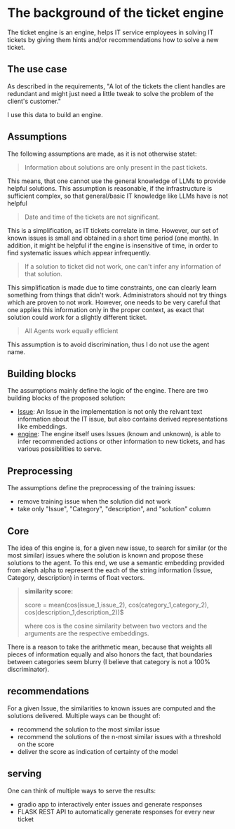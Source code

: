 # The background of the ticket engine  

The ticket engine is an engine, helps IT service employees
in solving IT tickets by giving them hints and/or recommendations
how to solve a new ticket. 

## The use case
As described in the requirements, 
"A lot of the tickets the client handles are
redundant and might just need a little tweak to
solve the problem of the client's customer."

I use this data to build an engine.

## Assumptions
The following assumptions are made, as it is not otherwise statet:
> Information about solutions are only present in the past tickets.

This means, that one cannot use the general knowledge of LLMs to 
provide helpful solutions. This assumption is reasonable, if the 
infrastructure is sufficient complex, so that general/basic IT knowledge
like LLMs have is not helpful

> Date and time of the tickets are not significant.

This is a simplification, as IT tickets correlate in time. However, our 
set of known issues is small and obtained in a short time period (one month). 
In addition, it might be helpful if the engine is insensitive of time, 
in order to find systematic issues which appear infrequently.

> If a solution to ticket did not work, one can't infer any information
> of that solution.

This simplification is made due to time constraints, 
one can clearly learn something from things that didn't work. 
Administrators should not try things which are proven to not work.
However, one needs to be very careful that one applies this information
only in the proper context, as exact that solution could work
for a slightly different ticket. 

> All Agents work equally efficient

This assumption is to avoid discrimination, thus I do not use the agent name.

## Building blocks
The assumptions mainly define the logic of the engine. 
There are two building blocks of the proposed solution:

- [Issue](reference.md#ticket_engine.Issue.issue):
An Issue in the implementation is not only the relvant text information 
about the IT issue, but also contains derived representations like embeddings.
- [engine](reference.md#ticket_engine.ticket_engine.ticket_engine):
The engine itself uses Issues (known and unknown), is able to 
infer recommended actions or other information to new tickets, and
has various possibilities to serve.

## Preprocessing
The assumptions define the preprocessing of the training issues:
- remove training issue when the solution did not work
- take only "Issue", "Category", "description", and "solution" column 

## Core
The idea of this engine is, for a given new issue, 
to search for similar (or the most similar) issues 
where the solution is known and propose these 
solutions to the agent. 
To this end, we use a semantic embedding provided from
aleph alpha to represent the each of the string information
(Issue, Category, description) in terms of float vectors.
> **similarity score:** 
> 
> score = mean(cos(issue_1,issue_2), cos(category_1,category_2), cos(description_1,description_2))$ 
> 
> where cos is the cosine similarity between two vectors and the
> arguments are the respective embeddings.

There is a reason to take the arithmetic mean, because that
weights all pieces of information equally and also honors the fact, 
that boundaries between categories seem blurry 
(I believe that category is not a 100% discriminator).

## recommendations
For a given Issue, the similarities to known issues are computed 
and the solutions delivered. Multiple ways can be thought of:
- recommend the solution to the most similar issue
- recommend the solutions of the n-most similar issues with 
a threshold on the score
- deliver the score as indication of certainty of the model

## serving
One can think of multiple ways to serve the results:
- gradio app to interactively enter issues and generate responses
- FLASK REST API to automatically generate responses for every new ticket
